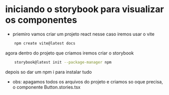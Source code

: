 # iniciando o storybook para visualizar os componentes

- priemiro vamos criar um projeto react
nesse caso iremos usar o vite

```bash
    npm create vite@latest docs
```
agora dentro do projeto que criamos iremos criar o storybook

```bash
    storybook@latest init --package-manager npm
```

depois so dar um npm i para instalar tudo

- obs: apagamos todos os arquivos do projeto e criamos so oque precisa, o componente Button.stories.tsx
